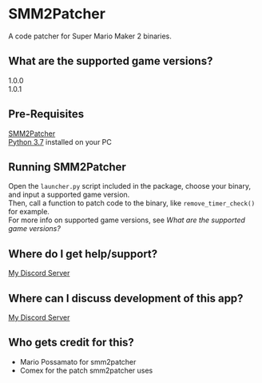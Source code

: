 # SMM2Patcher
A code patcher for Super Mario Maker 2 binaries.

## What are the supported game versions?
1.0.0  
1.0.1

## Pre-Requisites
[SMM2Patcher](https://github.com/MarioPossamato/smm2patcher/archive/master.zip)  
[Python 3.7](https://www.python.org/downloads/release/python-370/) installed on your PC

## Running SMM2Patcher
Open the `launcher.py` script included in the package, choose your binary, and input a supported game version.  
Then, call a function to patch code to the binary, like `remove_timer_check()` for example.  
For more info on supported game versions, see *What are the supported game versions?*

## Where do I get help/support?
[My Discord Server](https://discord.gg/8wx8uQF)

## Where can I discuss development of this app?
[My Discord Server](https://discord.gg/8wx8uQF)

## Who gets credit for this?
* Mario Possamato for smm2patcher
* Comex for the patch smm2patcher uses
